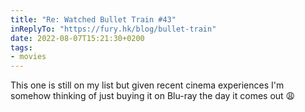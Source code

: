 ```yaml
---
title: "Re: Watched Bullet Train #43"
inReplyTo: "https://fury.hk/blog/bullet-train"
date: 2022-08-07T15:21:30+0200
tags:
- movies 
---
```

This one is still on my list but given recent cinema experiences I'm somehow thinking of just buying it on Blu-ray the day it comes out 😩